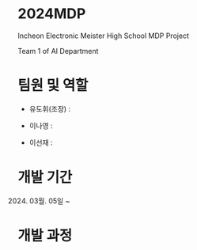 # 2024MDP 
Incheon Electronic Meister High School MDP Project

Team 1 of AI Department

# 팀원 및 역할
- 유도휘(조장) :

- 이나영 :

- 이선재 :

# 개발 기간
2024. 03월. 05일 ~
     
# 개발 과정
